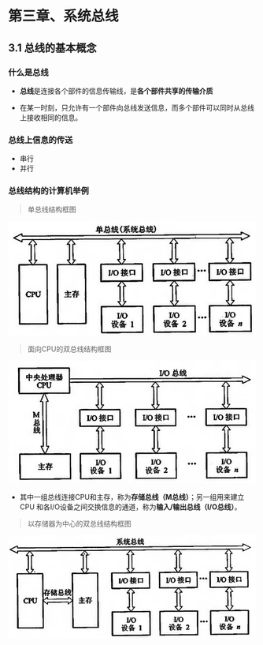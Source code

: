 



# 第三章、系统总线

## 3.1 总线的基本概念

### 什么是总线

- **总线**是连接各个部件的信息传输线，是**各个部件共享的传输介质**

- 在某一时刻，只允许有一个部件向总线发送信息，而多个部件可以同时从总线上接收相同的信息。

### 总线上信息的传送

- 串行
- 并行

### 总线结构的计算机举例

>  单总线结构框图

![image-20220524235231285](计算机组成原理_哈工大.assets\image-20220524235231285.png)

>  面向CPU的双总线结构框图

![image-20220524235255260](计算机组成原理_哈工大.assets\image-20220524235255260.png)

- 其中一组总线连接CPU和主存，称为**存储总线（M总线）**；另一组用来建立CPU 和各I/O设备之间交换信息的通道，称为**输入/输出总线（I/O总线）**。

>  以存储器为中心的双总线结构框图

![image-20220524235816396](计算机组成原理_哈工大.assets\image-20220524235816396.png)



